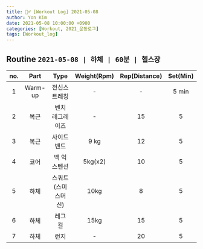 ```yaml
---
title: 🏋️‍♂️ [Workout Log] 2021-05-08
author: Yon Kim
date: 2021-05-08 10:00:00 +0900
categories: [Workout, 2021_운동로그]
tags: [Workout_log]
---
```


## Routine `2021-05-08 | 하체 | 60분 | 헬스장` ##

|no.|Part|Type|Weight(Rpm)|Rep(Distance)|Set(Min)|
|:---:|:---:|:---:|:---:|:---:|:---:|
|1|Warm-up|전신스트레칭|-|-|5 min|
|2|복근|벤치 레그레이즈|-|15|5|
|3|복근|사이드밴드|9 kg|12|5|
|4|코어|백 익스텐션|5kg(x2)|10|5|
|5|하체|스쿼트(스미스머신)|10kg|8|5|
|6|하체|레그 컬|15kg|15|5|
|7|하체|런지|-|20|5|



